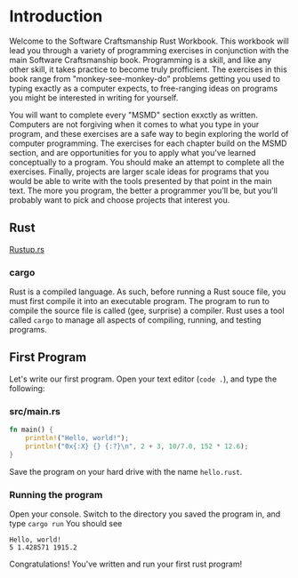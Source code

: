 # Introduction

Welcome to the Software Craftsmanship Rust Workbook.
This workbook will lead you through a variety of programming exercises in conjunction with the main
Software Craftsmanship book.
Programming is a skill, and like any other skill,
it takes practice to become truly profficient.
The exercises in this book range from "monkey-see-monkey-do" problems getting you used to typing exactly as a computer expects, to free-ranging ideas on programs you might be interested in writing for yourself.

You will want to complete every "MSMD" section exxctly as written.
Computers are not forgiving when it comes to what you type in your program, and these
exercises are a safe way to begin exploring the world of computer programming.
The exercises for each chapter build on the MSMD section, and are opportunities for you to apply what you've learned conceptually to a program.
You should make an attempt to complete all the exercises.
Finally, projects are larger scale ideas for programs that you would be able to write with the tools presented by that point in the main text.
The more you program, the better a programmer you'll be, but you'll probably want to pick and choose projects that interest you.

## Rust

[Rustup.rs](https://rustup.rs)

### cargo

Rust is a compiled language.
As such, before running a Rust souce file, you must first compile it into an executable program.
The program to run to compile the source file is called (gee, surprise) a compiler.
Rust uses a tool called `cargo` to manage all aspects of compiling, running, and testing programs.

## First Program

Let's write our first program.
Open your text editor (`code .`), and type the following:

### src/main.rs

```rust
fn main() {
	println!("Hello, world!");
	println!("0x{:X} {} {:?}\n", 2 + 3, 10/7.0, 152 * 12.6);
}
```

Save the program on your hard drive with the name `hello.rust`.

### Running the program

Open your console.
Switch to the directory you saved the program in, and type `cargo run`
You should see

```
Hello, world!
5 1.428571 1915.2
```

Congratulations!
You've written and run your first rust program!
